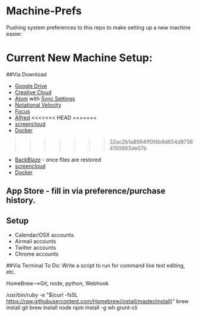 # Machine-Prefs
Pushing system preferences to this repo to make setting up a new machine easier.

# Current New Machine Setup:
##Via Download
* [Google Drive](https://www.google.com/drive/download/)
* [Creative Cloud](https://www.adobe.com/creativecloud/desktop-app.html)
* [Atom](https://atom.io/) with [Sync Settings](http://atom.io/packages/sync-settings)
* [Notational Velocity](http://notational.net/)
* [Focus](https://heyfocus.com/)
* [Alfred](https://www.alfredapp.com/)
<<<<<<< HEAD
=======
* [screencloud](https://screencloud.net/)
* [Docker](https://docs.docker.com/docker-for-mac/)
>>>>>>> 32ac2b1a8964ff0f4b9d654d97364150893de07b
* [BackBlaze](https://www.backblaze.com/) - once files are restored
* [screencloud](https://screencloud.net/)
* [Docker](https://www.docker.com/products/overview)


## App Store - fill in via preference/purchase history.

## Setup 
* Calendar/OSX accounts
* Airmail accounts
* Twitter accounts
* Chrome accounts

##Via Terminal
To Do: Write a script to run for command line text editing, etc.

HomeBrew—>Git, node, python, Webhook

/usr/bin/ruby -e "$(curl -fsSL https://raw.githubusercontent.com/Homebrew/install/master/install)"
brew install git
brew install node
npm install -g wh grunt-cli
